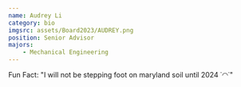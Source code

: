 ```yaml
---
name: Audrey Li
category: bio
imgsrc: assets/Board2023/AUDREY.png
position: Senior Advisor
majors:
    - Mechanical Engineering
---
```


Fun Fact: "I will not be stepping foot on maryland soil until 2024 ˙◠˙"
